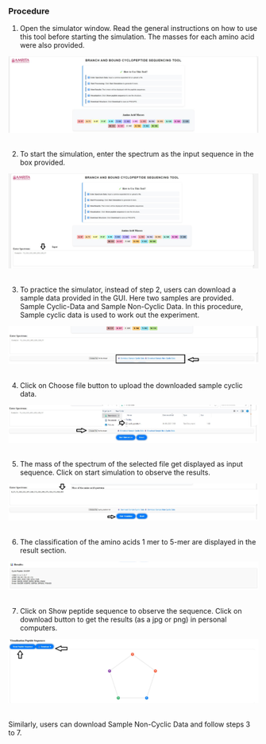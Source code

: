 ### Procedure

1. Open the simulator window. Read the general instructions on how to use this tool before starting the simulation. The masses for each amino acid were also provided.

<img src="images/p1.jpg" title="" />
&nbsp;
 
2. To start the simulation, enter the spectrum as the input sequence in the box provided. 

<img src="images/p2.jpg" title="" />
&nbsp;
 
3. To practice the simulator, instead of step 2, users can download a sample data provided in the GUI. Here two samples are provided. Sample Cyclic-Data and Sample Non-Cyclic Data. In this procedure, Sample cyclic data is used to work out the experiment. 

<img src="images/p3.jpg" title="" />
&nbsp;
  
4. Click on Choose file button to upload the downloaded sample cyclic data. 

<img src="images/p4.jpg" title="" />
&nbsp;
  
5. The mass of the spectrum of the selected file get displayed as input sequence. Click on start simulation to observe the results.

<img src="images/p5.jpg" title="" />
&nbsp;
 
6. The classification of the amino acids 1 mer to 5-mer are displayed in the result section.

<img src="images/p6.jpg" title="" />
&nbsp;
 
7. Click on Show peptide sequence to observe the sequence. Click on download button to get the results (as a jpg or png) in personal computers.

<img src="images/p7.jpg" title="" />
&nbsp;
   
Similarly, users can download Sample Non-Cyclic Data and follow steps 3 to 7. 
